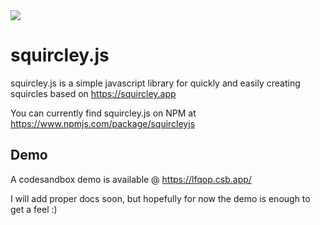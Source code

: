 <img src="https://raw.githubusercontent.com/georgedoescode/squircley.js/main/og-image.png">

# squircley.js

squircley.js is a simple javascript library for quickly and easily creating squircles based on
https://squircley.app

You can currently find squircley.js on NPM at https://www.npmjs.com/package/squircleyjs

## Demo

A codesandbox demo is available @ https://lfqop.csb.app/

I will add proper docs soon, but hopefully for now the demo is enough to get a feel :)
